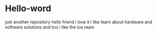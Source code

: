 # Hello-word
just another repository
hello friend
i love it i like learn about hardware and software solutions and too i like the ice ream
